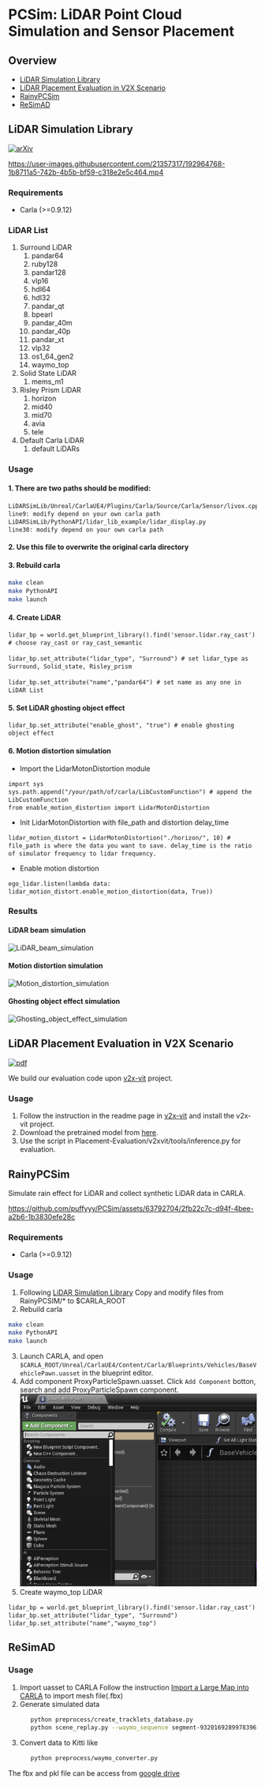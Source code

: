 # PCSim: LiDAR Point Cloud Simulation and Sensor Placement
## Overview
<!-- - [News](#news-fire) -->
- [LiDAR Simulation Library](#lidar-simulation-library)
- [LiDAR Placement Evaluation in V2X Scenario](#lidar-placement-evaluation-in-v2x-scenario)
- [RainyPCSim](#rainypcsim)
- [ReSimAD](#resimad)
<!-- - [Citation](#citation) -->


## LiDAR Simulation Library 
[![arXiv](https://img.shields.io/badge/arXiv-2211.15975-b31b1b.svg)](https://arxiv.org/abs/2211.15975)

https://user-images.githubusercontent.com/21357317/192964768-1b8711a5-742b-4b5b-bf59-c318e2e5c464.mp4

### Requirements

+ Carla (>=0.9.12)

### LiDAR List
1. Surround LiDAR
   1. pandar64
   2. ruby128
   3. pandar128
   4. vlp16
   5. hdl64
   6. hdl32
   7. pandar_qt
   8. bpearl
   9. pandar_40m
   10. pandar_40p
   11. pandar_xt
   12. vlp32
   13. os1_64_gen2
   14. waymo_top
2. Solid State LiDAR
   1. mems_m1
3. Risley Prism LiDAR
   1. horizon
   2. mid40
   3. mid70
   4. avia
   5. tele
4. Default Carla LiDAR
   1. default LiDARs

### Usage

#### 1. There are two paths should be modified:

```
LiDARSimLib/Unreal/CarlaUE4/Plugins/Carla/Source/Carla/Sensor/livox.cpp
line9: modify depend on your own carla path
LiDARSimLib/PythonAPI/lidar_lib_example/lidar_display.py
line30: modify depend on your own carla path
```

#### 2. Use this file to overwrite the original carla directory

#### 3. Rebuild carla

```bash
make clean
make PythonAPI
make launch
```

#### 4. Create LiDAR






```
lidar_bp = world.get_blueprint_library().find('sensor.lidar.ray_cast') # choose ray_cast or ray_cast_semantic

lidar_bp.set_attribute("lidar_type", "Surround") # set lidar_type as Surround, Solid_state, Risley_prism

lidar_bp.set_attribute("name","pandar64") # set name as any one in LiDAR List
```

#### 5. Set LiDAR ghosting object effect

```
lidar_bp.set_attribute("enable_ghost", "true") # enable ghosting object effect
```

#### 6. Motion distortion simulation

+ Import the LidarMotonDistortion module
```
import sys
sys.path.append("/your/path/of/carla/LibCustomFunction") # append the LibCustomFunction
from enable_motion_distortion import LidarMotonDistortion
```
+ Init LidarMotonDistortion with file_path and distortion delay_time
```
lidar_motion_distort = LidarMotonDistortion("./horizon/", 10) # file_path is where the data you want to save. delay_time is the ratio of simulator frequency to lidar frequency.
```
+ Enable motion distortion
```
ego_lidar.listen(lambda data: lidar_motion_distort.enable_motion_distortion(data, True))
```
### Results

####	LiDAR beam simulation

![LiDAR_beam_simulation](pic/lidarsim.png)

####	Motion distortion simulation

![Motion_distortion_simulation](pic/motionDistortion.png)

####	Ghosting object effect simulation

![Ghosting_object_effect_simulation](pic/ghostingEffect.png)


## LiDAR Placement Evaluation in V2X Scenario
[![pdf](https://img.shields.io/badge/PDF-Optimizing_the_Placement_of_Roadside_LiDARs_for_Autonomous_Driving-blue)](https://colalab.net/media/paper/Optimizing_the_Placement_of_Roadside_LiDARs_for_Autonomous_Driving.pdf)

We build our evaluation code upon [v2x-vit](https://github.com/DerrickXuNu/v2x-vit) project.
### Usage

1. Follow the instruction in the readme page in [v2x-vit](https://github.com/DerrickXuNu/v2x-vit) and install the v2x-vit project.
2. Download the pretrained model from [here](https://drive.google.com/drive/folders/1h2UOPP2tNRkV_s6cbKcSfMvTgb8_ZFj9?usp=sharing).
3. Use the script in Placement-Evaluation/v2xvit/tools/inference.py for evaluation.


## RainyPCSim
Simulate rain effect for LiDAR and collect synthetic LiDAR data in CARLA.

https://github.com/puffyyy/PCSim/assets/63792704/2fb22c7c-d94f-4bee-a2b6-1b3830efe28c
### Requirements
+ Carla (>=0.9.12)
### Usage
1. Following [LiDAR Simulation Library](#usage) 
   Copy and modify files from RainyPCSIM/* to $CARLA_ROOT
2. Rebuild carla
```bash
make clean
make PythonAPI
make launch
```
3. Launch CARLA, and open `$CARLA_ROOT/Unreal/CarlaUE4/Content/Carla/Blueprints/Vehicles/BaseVehiclePawn.uasset` in the blueprint editor.
4. Add component ProxyParticleSpawn.uasset. Click `Add Component` botton, search and add ProxyParticleSpawn component.
![add_component](pic/modify_base_vehicle_pawn.png)
5. Create waymo_top LiDAR
```
lidar_bp = world.get_blueprint_library().find('sensor.lidar.ray_cast')
lidar_bp.set_attribute("lidar_type", "Surround")
lidar_bp.set_attribute("name","waymo_top")
```
## ReSimAD
### Usage
1. Import uasset to CARLA
  Follow the instruction [Import a Large Map into CARLA](https://carla.readthedocs.io/en/latest/content_authoring_large_maps/#import-a-large-map-into-carla) to import mesh file(.fbx)
2. Generate simulated data
   ```bash
      python preprocess/create_tracklets_database.py
      python scene_replay.py --waymo_sequence segment-9320169289978396279_1040_000_1060_000
   ```
3. Convert data to Kitti like
   ```bash
      python preprocess/waymo_converter.py
   ```
The fbx and pkl file can be access from [google drive](https://drive.google.com/drive/folders/1r6_4OlHrg_mXQK7PHKcOXEIF5n3CFNyH?usp=sharing)